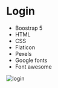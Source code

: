 # Login
- Boostrap 5
- HTML
- CSS
- Flaticon
- Pexels
- Google fonts
- Font awesome

![login](https://user-images.githubusercontent.com/86317658/194775795-43228e28-33c2-488d-9a74-54f05b739cbb.png)
